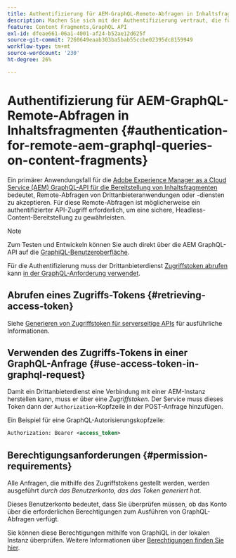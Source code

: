 ```yaml
---
title: Authentifizierung für AEM-GraphQL-Remote-Abfragen in Inhaltsfragmenten
description: Machen Sie sich mit der Authentifizierung vertraut, die für Remote Adobe Experience Manager GraphQL-Abfragen erforderlich ist, um die Bereitstellung Headless Content zu sichern.
feature: Content Fragments,GraphQL API
exl-id: dfeae661-06a1-4001-af24-b52ae12d625f
source-git-commit: 7260649eaab303ba5bab55ccbe02395dc8159949
workflow-type: tm+mt
source-wordcount: '230'
ht-degree: 26%

---
```


# Authentifizierung für AEM-GraphQL-Remote-Abfragen in Inhaltsfragmenten {#authentication-for-remote-aem-graphql-queries-on-content-fragments}

Ein primärer Anwendungsfall für die [Adobe Experience Manager as a Cloud Service (AEM) GraphQL-API für die Bereitstellung von Inhaltsfragmenten](/help/headless/graphql-api/content-fragments.md) bedeutet, Remote-Abfragen von Drittanbieteranwendungen oder -diensten zu akzeptieren. Für diese Remote-Abfragen ist möglicherweise ein authentifizierter API-Zugriff erforderlich, um eine sichere, Headless-Content-Bereitstellung zu gewährleisten.

>[!NOTE]
>
>Zum Testen und Entwickeln können Sie auch direkt über die AEM GraphQL-API auf die [GraphiQL-Benutzeroberfläche](/help/headless/graphql-api/graphiql-ide.md).

Für die Authentifizierung muss der Drittanbieterdienst [Zugriffstoken abrufen](#retrieving-access-token) kann [in der GraphQL-Anforderung verwendet](#use-access-token-in-graphql-request).

## Abrufen eines Zugriffs-Tokens {#retrieving-access-token}

Siehe [Generieren von Zugriffstoken für serverseitige APIs](/help/implementing/developing/introduction/generating-access-tokens-for-server-side-apis.md) für ausführliche Informationen.

## Verwenden des Zugriffs-Tokens in einer GraphQL-Anfrage {#use-access-token-in-graphql-request}

Damit ein Drittanbieterdienst eine Verbindung mit einer AEM-Instanz herstellen kann, muss er über eine *Zugriffstoken*. Der Service muss dieses Token dann der `Authorization`-Kopfzeile in der POST-Anfrage hinzufügen.

Ein Beispiel für eine GraphQL-Autorisierungskopfzeile:

```xml
Authorization: Bearer <access_token>
```

## Berechtigungsanforderungen {#permission-requirements}

Alle Anfragen, die mithilfe des Zugriffstokens gestellt werden, werden ausgeführt *durch das Benutzerkonto, das das Token generiert hat*.

Dieses Benutzerkonto bedeutet, dass Sie überprüfen müssen, ob das Konto über die erforderlichen Berechtigungen zum Ausführen von GraphQL-Abfragen verfügt.

Sie können diese Berechtigungen mithilfe von GraphiQL in der lokalen Instanz überprüfen. Weitere Informationen über [Berechtigungen finden Sie hier](/help/headless/security/permissions.md).
